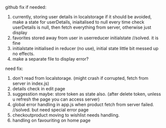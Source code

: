 github
fix if needed:
1. currently, storing user details in localstorage
    if it should be avoided, make a state for userDetails, iniaitalised to null
    every time check userDetails is null, then fetch everything from server, otherwise just display
2. favorites stored away from user in userreducer initialstate //solved. it is fine
3. initialstate initialised in reducer (no use), initial state little bit messed up no effects. 
4. make a separate file to display error?

need fix:
1. don't read from localstorage. (might crash if corrupted, fetch from server in index.js)
2. details check in edit page
3. suggesstion maybe: store token as state also. (after delete token, unless u refresh the page you can access server)
4. global error handling in app.js when product fetch from server failed. //solved. but need special error page
5. checkoutproduct moving to wishlist needs handling.
6. handling on favouriting on home page